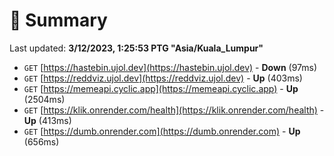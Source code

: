 # 📖 Summary
Last updated: **3/12/2023, 1:25:53 PTG "Asia/Kuala_Lumpur"**

- `GET` [https://hastebin.ujol.dev](https://hastebin.ujol.dev) - **Down** (97ms)
- `GET` [https://reddviz.ujol.dev](https://reddviz.ujol.dev) - **Up** (403ms)
- `GET` [https://memeapi.cyclic.app](https://memeapi.cyclic.app) - **Up** (2504ms)
- `GET` [https://klik.onrender.com/health](https://klik.onrender.com/health) - **Up** (413ms)
- `GET` [https://dumb.onrender.com](https://dumb.onrender.com) - **Up** (656ms)
